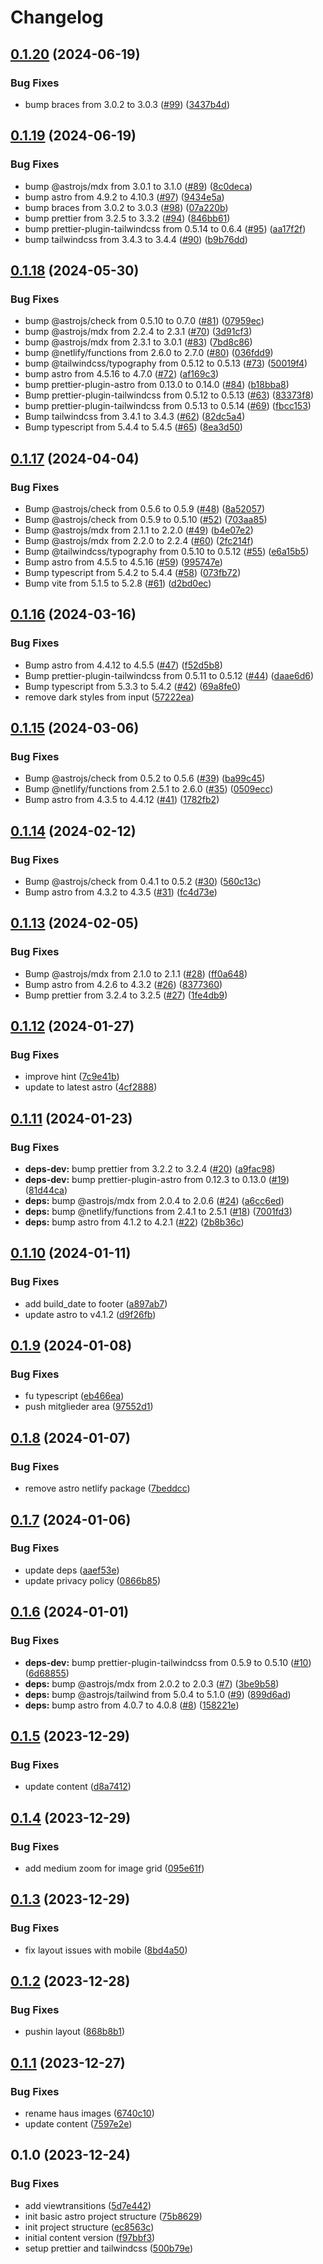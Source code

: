 # Changelog

## [0.1.20](https://github.com/argepasing/walchenseehaus-web/compare/v0.1.19...v0.1.20) (2024-06-19)


### Bug Fixes

* bump braces from 3.0.2 to 3.0.3 ([#99](https://github.com/argepasing/walchenseehaus-web/issues/99)) ([3437b4d](https://github.com/argepasing/walchenseehaus-web/commit/3437b4da0911e3fed624e4470916c016b6732110))

## [0.1.19](https://github.com/argepasing/walchenseehaus-web/compare/v0.1.18...v0.1.19) (2024-06-19)


### Bug Fixes

* bump @astrojs/mdx from 3.0.1 to 3.1.0 ([#89](https://github.com/argepasing/walchenseehaus-web/issues/89)) ([8c0deca](https://github.com/argepasing/walchenseehaus-web/commit/8c0deca0ebc009d29244838f5f30dee870bdf2ba))
* bump astro from 4.9.2 to 4.10.3 ([#97](https://github.com/argepasing/walchenseehaus-web/issues/97)) ([9434e5a](https://github.com/argepasing/walchenseehaus-web/commit/9434e5af87ef3639210d9a3caace1685fd67c88e))
* bump braces from 3.0.2 to 3.0.3 ([#98](https://github.com/argepasing/walchenseehaus-web/issues/98)) ([07a220b](https://github.com/argepasing/walchenseehaus-web/commit/07a220bd0c4103f1b6f2da58f155d47b44e36d89))
* bump prettier from 3.2.5 to 3.3.2 ([#94](https://github.com/argepasing/walchenseehaus-web/issues/94)) ([846bb61](https://github.com/argepasing/walchenseehaus-web/commit/846bb61c4176bce0d9113b25ff67a5b2e5b78a88))
* bump prettier-plugin-tailwindcss from 0.5.14 to 0.6.4 ([#95](https://github.com/argepasing/walchenseehaus-web/issues/95)) ([aa17f2f](https://github.com/argepasing/walchenseehaus-web/commit/aa17f2f9e1cb5338663589126fb6d1bd2a3fe01d))
* bump tailwindcss from 3.4.3 to 3.4.4 ([#90](https://github.com/argepasing/walchenseehaus-web/issues/90)) ([b9b76dd](https://github.com/argepasing/walchenseehaus-web/commit/b9b76ddde8fd61ac7b83a34ef2ba60670d1671eb))

## [0.1.18](https://github.com/argepasing/walchenseehaus-web/compare/v0.1.17...v0.1.18) (2024-05-30)


### Bug Fixes

* bump @astrojs/check from 0.5.10 to 0.7.0 ([#81](https://github.com/argepasing/walchenseehaus-web/issues/81)) ([07959ec](https://github.com/argepasing/walchenseehaus-web/commit/07959ece0a1e6ce19c2741d54cad6fb229f749ac))
* bump @astrojs/mdx from 2.2.4 to 2.3.1 ([#70](https://github.com/argepasing/walchenseehaus-web/issues/70)) ([3d91cf3](https://github.com/argepasing/walchenseehaus-web/commit/3d91cf3dd141e1c16d0e4059a4aeba4144fefe15))
* bump @astrojs/mdx from 2.3.1 to 3.0.1 ([#83](https://github.com/argepasing/walchenseehaus-web/issues/83)) ([7bd8c86](https://github.com/argepasing/walchenseehaus-web/commit/7bd8c86c326d12e7680d2ccf44ecbd452426cf75))
* bump @netlify/functions from 2.6.0 to 2.7.0 ([#80](https://github.com/argepasing/walchenseehaus-web/issues/80)) ([036fdd9](https://github.com/argepasing/walchenseehaus-web/commit/036fdd9a56d1737bc77a1ab23c09d12d0f97f44b))
* bump @tailwindcss/typography from 0.5.12 to 0.5.13 ([#73](https://github.com/argepasing/walchenseehaus-web/issues/73)) ([50019f4](https://github.com/argepasing/walchenseehaus-web/commit/50019f470a66016f0833f90f0e522e7439a2ef3c))
* bump astro from 4.5.16 to 4.7.0 ([#72](https://github.com/argepasing/walchenseehaus-web/issues/72)) ([af169c3](https://github.com/argepasing/walchenseehaus-web/commit/af169c3f093561a1ab0f046391776cdba943e335))
* bump prettier-plugin-astro from 0.13.0 to 0.14.0 ([#84](https://github.com/argepasing/walchenseehaus-web/issues/84)) ([b18bba8](https://github.com/argepasing/walchenseehaus-web/commit/b18bba8e25ba63904a9b66c9530b13917ac64cb7))
* Bump prettier-plugin-tailwindcss from 0.5.12 to 0.5.13 ([#63](https://github.com/argepasing/walchenseehaus-web/issues/63)) ([83373f8](https://github.com/argepasing/walchenseehaus-web/commit/83373f8c603602e9a83da6613fd3195ea3e9ba2b))
* bump prettier-plugin-tailwindcss from 0.5.13 to 0.5.14 ([#69](https://github.com/argepasing/walchenseehaus-web/issues/69)) ([fbcc153](https://github.com/argepasing/walchenseehaus-web/commit/fbcc153361145d1725dc4e668885dc054a529692))
* Bump tailwindcss from 3.4.1 to 3.4.3 ([#62](https://github.com/argepasing/walchenseehaus-web/issues/62)) ([82dc5a4](https://github.com/argepasing/walchenseehaus-web/commit/82dc5a4e21e6817be29d3198d9585c3a266a22f8))
* Bump typescript from 5.4.4 to 5.4.5 ([#65](https://github.com/argepasing/walchenseehaus-web/issues/65)) ([8ea3d50](https://github.com/argepasing/walchenseehaus-web/commit/8ea3d502f4a0a0d708c6f705e74b6df255b12888))

## [0.1.17](https://github.com/argepasing/walchenseehaus-web/compare/v0.1.16...v0.1.17) (2024-04-04)


### Bug Fixes

* Bump @astrojs/check from 0.5.6 to 0.5.9 ([#48](https://github.com/argepasing/walchenseehaus-web/issues/48)) ([8a52057](https://github.com/argepasing/walchenseehaus-web/commit/8a5205722a0ee22eba4d4c175913a25d267b704a))
* Bump @astrojs/check from 0.5.9 to 0.5.10 ([#52](https://github.com/argepasing/walchenseehaus-web/issues/52)) ([703aa85](https://github.com/argepasing/walchenseehaus-web/commit/703aa851faa38371b8c94cb65b581989a33cb786))
* Bump @astrojs/mdx from 2.1.1 to 2.2.0 ([#49](https://github.com/argepasing/walchenseehaus-web/issues/49)) ([b4e07e2](https://github.com/argepasing/walchenseehaus-web/commit/b4e07e22410e40ec569e45cfb71bc096a7efbf86))
* Bump @astrojs/mdx from 2.2.0 to 2.2.4 ([#60](https://github.com/argepasing/walchenseehaus-web/issues/60)) ([2fc214f](https://github.com/argepasing/walchenseehaus-web/commit/2fc214ff5f1091103a7272585b647f23dba5fbd3))
* Bump @tailwindcss/typography from 0.5.10 to 0.5.12 ([#55](https://github.com/argepasing/walchenseehaus-web/issues/55)) ([e6a15b5](https://github.com/argepasing/walchenseehaus-web/commit/e6a15b517600b089bf258548aeae1f3579ba4a1b))
* Bump astro from 4.5.5 to 4.5.16 ([#59](https://github.com/argepasing/walchenseehaus-web/issues/59)) ([995747e](https://github.com/argepasing/walchenseehaus-web/commit/995747ea74875ff791e1cb744816b3cb316a2491))
* Bump typescript from 5.4.2 to 5.4.4 ([#58](https://github.com/argepasing/walchenseehaus-web/issues/58)) ([073fb72](https://github.com/argepasing/walchenseehaus-web/commit/073fb7225dd3b58823a422c50183983d47b0b6c6))
* Bump vite from 5.1.5 to 5.2.8 ([#61](https://github.com/argepasing/walchenseehaus-web/issues/61)) ([d2bd0ec](https://github.com/argepasing/walchenseehaus-web/commit/d2bd0ec379549272aa253db0b121b5df051c0f6a))

## [0.1.16](https://github.com/argepasing/walchenseehaus-web/compare/v0.1.15...v0.1.16) (2024-03-16)


### Bug Fixes

* Bump astro from 4.4.12 to 4.5.5 ([#47](https://github.com/argepasing/walchenseehaus-web/issues/47)) ([f52d5b8](https://github.com/argepasing/walchenseehaus-web/commit/f52d5b8b0722cdebd604106f324f0b4615fa7d7b))
* Bump prettier-plugin-tailwindcss from 0.5.11 to 0.5.12 ([#44](https://github.com/argepasing/walchenseehaus-web/issues/44)) ([daae6d6](https://github.com/argepasing/walchenseehaus-web/commit/daae6d6df7a673ce8c5036930fb2c2569f62b09f))
* Bump typescript from 5.3.3 to 5.4.2 ([#42](https://github.com/argepasing/walchenseehaus-web/issues/42)) ([69a8fe0](https://github.com/argepasing/walchenseehaus-web/commit/69a8fe049f908eb220c6f385aa804afa572b0c90))
* remove dark styles from input ([57222ea](https://github.com/argepasing/walchenseehaus-web/commit/57222ea2501ce4ffd62ae19b3bee6bfca8a10bbb))

## [0.1.15](https://github.com/argepasing/walchenseehaus-web/compare/v0.1.14...v0.1.15) (2024-03-06)


### Bug Fixes

* Bump @astrojs/check from 0.5.2 to 0.5.6 ([#39](https://github.com/argepasing/walchenseehaus-web/issues/39)) ([ba99c45](https://github.com/argepasing/walchenseehaus-web/commit/ba99c454a8976a6bf0a89ec3ecbbbb25af3ceaa7))
* Bump @netlify/functions from 2.5.1 to 2.6.0 ([#35](https://github.com/argepasing/walchenseehaus-web/issues/35)) ([0509ecc](https://github.com/argepasing/walchenseehaus-web/commit/0509ecc03b2c10b71b1cd2440f3512e8433292cf))
* Bump astro from 4.3.5 to 4.4.12 ([#41](https://github.com/argepasing/walchenseehaus-web/issues/41)) ([1782fb2](https://github.com/argepasing/walchenseehaus-web/commit/1782fb22eea3a3d858f4fd194f1716cf1d43c3a4))

## [0.1.14](https://github.com/argepasing/walchenseehaus-web/compare/v0.1.13...v0.1.14) (2024-02-12)


### Bug Fixes

* Bump @astrojs/check from 0.4.1 to 0.5.2 ([#30](https://github.com/argepasing/walchenseehaus-web/issues/30)) ([560c13c](https://github.com/argepasing/walchenseehaus-web/commit/560c13c31d8662f95f18fea50b32e86632139c50))
* Bump astro from 4.3.2 to 4.3.5 ([#31](https://github.com/argepasing/walchenseehaus-web/issues/31)) ([fc4d73e](https://github.com/argepasing/walchenseehaus-web/commit/fc4d73ef0205732171e90ad08bc117621fea9d64))

## [0.1.13](https://github.com/argepasing/walchenseehaus-web/compare/v0.1.12...v0.1.13) (2024-02-05)


### Bug Fixes

* Bump @astrojs/mdx from 2.1.0 to 2.1.1 ([#28](https://github.com/argepasing/walchenseehaus-web/issues/28)) ([ff0a648](https://github.com/argepasing/walchenseehaus-web/commit/ff0a6481c83436de8592dcb06c32f28fe304badd))
* Bump astro from 4.2.6 to 4.3.2 ([#26](https://github.com/argepasing/walchenseehaus-web/issues/26)) ([8377360](https://github.com/argepasing/walchenseehaus-web/commit/83773600aedcfce590c4cfae934a494a71383318))
* Bump prettier from 3.2.4 to 3.2.5 ([#27](https://github.com/argepasing/walchenseehaus-web/issues/27)) ([1fe4db9](https://github.com/argepasing/walchenseehaus-web/commit/1fe4db908887224b594597a7af4d8d3285939b93))

## [0.1.12](https://github.com/argepasing/walchenseehaus-web/compare/v0.1.11...v0.1.12) (2024-01-27)


### Bug Fixes

* improve hint ([7c9e41b](https://github.com/argepasing/walchenseehaus-web/commit/7c9e41b07d6e4bcbc603a0c84c644c8ff9a60022))
* update to latest astro ([4cf2888](https://github.com/argepasing/walchenseehaus-web/commit/4cf2888666ca149248476097a70507145eada5f0))

## [0.1.11](https://github.com/argepasing/walchenseehaus-web/compare/v0.1.10...v0.1.11) (2024-01-23)


### Bug Fixes

* **deps-dev:** bump prettier from 3.2.2 to 3.2.4 ([#20](https://github.com/argepasing/walchenseehaus-web/issues/20)) ([a9fac98](https://github.com/argepasing/walchenseehaus-web/commit/a9fac98fd404a7aac31892889fa02605398baaa6))
* **deps-dev:** bump prettier-plugin-astro from 0.12.3 to 0.13.0 ([#19](https://github.com/argepasing/walchenseehaus-web/issues/19)) ([81d44ca](https://github.com/argepasing/walchenseehaus-web/commit/81d44cab18dd70cb101ed7c18c2e2aff7da54560))
* **deps:** bump @astrojs/mdx from 2.0.4 to 2.0.6 ([#24](https://github.com/argepasing/walchenseehaus-web/issues/24)) ([a6cc6ed](https://github.com/argepasing/walchenseehaus-web/commit/a6cc6ed5463db69a39b4b7a93c7566659f6d030c))
* **deps:** bump @netlify/functions from 2.4.1 to 2.5.1 ([#18](https://github.com/argepasing/walchenseehaus-web/issues/18)) ([7001fd3](https://github.com/argepasing/walchenseehaus-web/commit/7001fd3b104faf6b9643494d248827a623949920))
* **deps:** bump astro from 4.1.2 to 4.2.1 ([#22](https://github.com/argepasing/walchenseehaus-web/issues/22)) ([2b8b36c](https://github.com/argepasing/walchenseehaus-web/commit/2b8b36cc9e994afde5865d69bee12b4faee6287f))

## [0.1.10](https://github.com/argepasing/walchenseehaus-web/compare/v0.1.9...v0.1.10) (2024-01-11)


### Bug Fixes

* add build_date to footer ([a897ab7](https://github.com/argepasing/walchenseehaus-web/commit/a897ab7b596e377fd5c1a75d8513d455db274c81))
* update astro to v4.1.2 ([d9f26fb](https://github.com/argepasing/walchenseehaus-web/commit/d9f26fb68acc9c8df2567c8f66c592e61dbbb886))

## [0.1.9](https://github.com/argepasing/walchenseehaus-web/compare/v0.1.8...v0.1.9) (2024-01-08)


### Bug Fixes

* fu typescript ([eb466ea](https://github.com/argepasing/walchenseehaus-web/commit/eb466ea8eb2fe0d5635054f88a482dc4f7c366b5))
* push mitglieder area ([97552d1](https://github.com/argepasing/walchenseehaus-web/commit/97552d1f2848fe8eb1f878c0419ecf855391a56b))

## [0.1.8](https://github.com/argepasing/walchenseehaus-web/compare/v0.1.7...v0.1.8) (2024-01-07)


### Bug Fixes

* remove astro netlify package ([7beddcc](https://github.com/argepasing/walchenseehaus-web/commit/7beddccb823dcf61b6f83faebd07b5dfccd3a4fa))

## [0.1.7](https://github.com/argepasing/walchenseehaus-web/compare/v0.1.6...v0.1.7) (2024-01-06)


### Bug Fixes

* update deps ([aaef53e](https://github.com/argepasing/walchenseehaus-web/commit/aaef53e7225af030b4d397a0340f325edfccda67))
* update privacy policy ([0866b85](https://github.com/argepasing/walchenseehaus-web/commit/0866b858af56dd307ed4ee9ba7a294b6a1bd2014))

## [0.1.6](https://github.com/argepasing/walchenseehaus-web/compare/v0.1.5...v0.1.6) (2024-01-01)


### Bug Fixes

* **deps-dev:** bump prettier-plugin-tailwindcss from 0.5.9 to 0.5.10 ([#10](https://github.com/argepasing/walchenseehaus-web/issues/10)) ([6d68855](https://github.com/argepasing/walchenseehaus-web/commit/6d68855370513cb6cf1a1ecad8efcce0f9ca1667))
* **deps:** bump @astrojs/mdx from 2.0.2 to 2.0.3 ([#7](https://github.com/argepasing/walchenseehaus-web/issues/7)) ([3be9b58](https://github.com/argepasing/walchenseehaus-web/commit/3be9b58687087ef699794053cbf1ae3005776ba3))
* **deps:** bump @astrojs/tailwind from 5.0.4 to 5.1.0 ([#9](https://github.com/argepasing/walchenseehaus-web/issues/9)) ([899d6ad](https://github.com/argepasing/walchenseehaus-web/commit/899d6add738c6d01651295118406dfff22593f9d))
* **deps:** bump astro from 4.0.7 to 4.0.8 ([#8](https://github.com/argepasing/walchenseehaus-web/issues/8)) ([158221e](https://github.com/argepasing/walchenseehaus-web/commit/158221e67685d1eb698eade606ed096a7c887e39))

## [0.1.5](https://github.com/argepasing/walchenseehaus-web/compare/v0.1.4...v0.1.5) (2023-12-29)


### Bug Fixes

* update content ([d8a7412](https://github.com/argepasing/walchenseehaus-web/commit/d8a7412fc2ad35911fb90e0ca3bc45192a9c9fdb))

## [0.1.4](https://github.com/argepasing/walchenseehaus-web/compare/v0.1.3...v0.1.4) (2023-12-29)


### Bug Fixes

* add medium zoom for image grid ([095e61f](https://github.com/argepasing/walchenseehaus-web/commit/095e61f92237c8f5ada80f70180e28445906f676))

## [0.1.3](https://github.com/argepasing/walchenseehaus-web/compare/v0.1.2...v0.1.3) (2023-12-29)


### Bug Fixes

* fix layout issues with mobile ([8bd4a50](https://github.com/argepasing/walchenseehaus-web/commit/8bd4a505bf83d9eb609904e2f8bfc71d4c140528))

## [0.1.2](https://github.com/argepasing/walchenseehaus-web/compare/v0.1.1...v0.1.2) (2023-12-28)


### Bug Fixes

* pushin layout ([868b8b1](https://github.com/argepasing/walchenseehaus-web/commit/868b8b14e1b628089cfd9713441adcff43a13e13))

## [0.1.1](https://github.com/argepasing/walchenseehaus-web/compare/v0.1.0...v0.1.1) (2023-12-27)


### Bug Fixes

* rename haus images ([6740c10](https://github.com/argepasing/walchenseehaus-web/commit/6740c103f29544452b0edc3802f0e1f021c17c95))
* update content ([7597e2e](https://github.com/argepasing/walchenseehaus-web/commit/7597e2edf0c3397409b75e7f0a1aed878f02b3b9))

## 0.1.0 (2023-12-24)


### Bug Fixes

* add viewtransitions ([5d7e442](https://github.com/argepasing/walchenseehaus-web/commit/5d7e442ed59060a702a580f0f94eb897b1a64481))
* init basic astro project structure ([75b8629](https://github.com/argepasing/walchenseehaus-web/commit/75b862929416705f33a1f8264467e9f20885a234))
* init project structure ([ec8563c](https://github.com/argepasing/walchenseehaus-web/commit/ec8563c1f6fcaf770ba71cb62bf8829aaf9f1eb2))
* initial content version ([f97bbf3](https://github.com/argepasing/walchenseehaus-web/commit/f97bbf388003f9a63be762ac6dab66b29aa2e4d8))
* setup prettier and tailwindcss ([500b79e](https://github.com/argepasing/walchenseehaus-web/commit/500b79efa89afa592fee4b0944cee20450fbc2d7))
